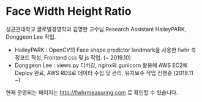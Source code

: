 # Face Width Height Ratio

성균관대학교 글로벌경영학과 김영한 교수님 Research Assistant HaileyPARK, Donggeon Lee 작업.

* HaileyPARK : OpenCV의 Face shape predictor landmark을 사용한 fwhr 측정코드 작성, Frontend css 및 js 작업. (~ 2019.10)
* Donggeon Lee : views.py 디버깅, nginx와 gunicorn 활용해 AWS EC2에 Deploy 완료, AWS RDS로 데이터 수집 및 관리. 유지보수 작업 진행중 (2019.11 ~)

현재 운영되는 페이지는 http://fwhrmeasuring.com 로 확인할 수 있습니다.
